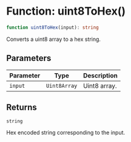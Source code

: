 # Function: uint8ToHex()

```ts
function uint8ToHex(input): string
```

Converts a uint8 array to a hex string.

## Parameters

| Parameter | Type | Description |
| ------ | ------ | ------ |
| `input` | `Uint8Array` | Uint8 array. |

## Returns

`string`

Hex encoded string corresponding to the input.
